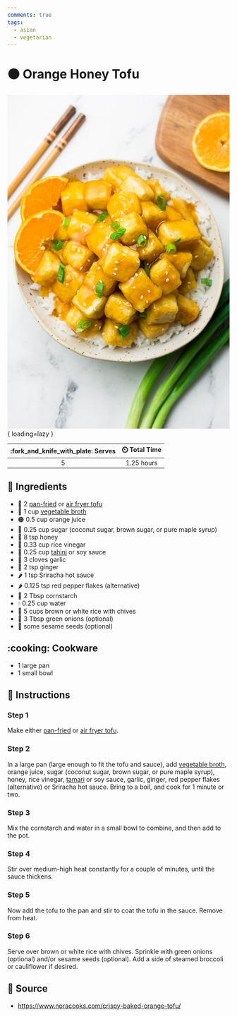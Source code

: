 ```yaml
---
comments: true
tags:
  - asian
  - vegetarian
---
```

# :orange_circle: Orange Honey Tofu

![Orange Honey Tofu](../../assets/images/orange-honey-tofu.jpg){ loading=lazy }

| :fork_and_knife_with_plate: Serves | :timer_clock: Total Time |
|:----------------------------------:|:-----------------------: |
| 5 | 1.25 hours |

## :salt: Ingredients

- :butter: 2 [pan-fried][1] or [air fryer tofu][2]
- :stew: 1 cup [vegetable broth][3]
- :orange_circle: 0.5 cup orange juice
- :candy: 0.25 cup sugar (coconut sugar, brown sugar, or pure maple syrup)
- :honey_pot: 8 tsp honey
- :rice: 0.33 cup rice vinegar
- :takeout_box: 0.25 cup [tahini][4] or soy sauce
- :garlic: 3 cloves garlic
- :sweet_potato: 2 tsp ginger
- :hot_pepper: 1 tsp Sriracha hot sauce
- :hot_pepper: 0.125 tsp red pepper flakes (alternative)
- :corn: 2 Tbsp cornstarch
- :droplet: 0.25 cup water
- :rice: 5 cups brown or white rice with chives
- :herb: 3 Tbsp green onions (optional)
- :chestnut: some sesame seeds (optional)

## :cooking: Cookware

- 1 large pan
- 1 small bowl

## :pencil: Instructions

### Step 1

Make either [pan-fried][1] or [air fryer tofu][2].

### Step 2

In a large pan (large enough to fit the tofu and sauce), add [vegetable broth][3], orange juice, sugar (coconut sugar,
brown sugar, or pure maple syrup), honey, rice vinegar, [tamari][4] or soy sauce, garlic, ginger, red pepper flakes
(alternative) or Sriracha hot sauce. Bring to a boil, and cook for 1 minute or two.

### Step 3

Mix the cornstarch and water in a small bowl to combine, and then add to the pot.

### Step 4

Stir over medium-high heat constantly for a couple of minutes, until the sauce thickens.

### Step 5

Now add the tofu to the pan and stir to coat the tofu in the sauce. Remove from heat.

### Step 6

Serve over brown or white rice with chives. Sprinkle with green onions (optional) and/or sesame seeds (optional). Add a
side of steamed broccoli or cauliflower if desired.

## :link: Source

- <https://www.noracooks.com/crispy-baked-orange-tofu/>

[1]: <./pan-fried-tofu.md>
[2]: <./air-fryer-tofu.md>
[3]: <../../ingredients/vegetable-broth.md>
[4]: <../../sauces-and-dressings/tahini.md>
